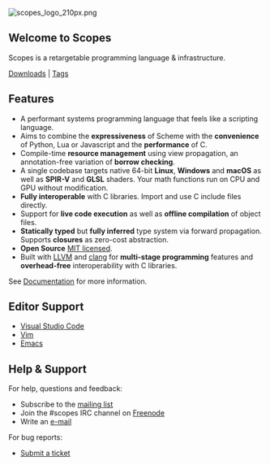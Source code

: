 ![scopes_logo_210px.png](https://hg.sr.ht/~duangle/scopes/raw/extras/images/scopes_logo_210px.png)

Welcome to Scopes
-----------------

Scopes is a retargetable programming language & infrastructure.

[Downloads](https://hg.sr.ht/~duangle/scopes-binaries) | [Tags](https://hg.sr.ht/~duangle/scopes/tags)

Features
--------

* A performant systems programming language that feels like a scripting language.
* Aims to combine the **expressiveness** of Scheme with the **convenience** of Python, Lua or Javascript and the **performance** of C.
* Compile-time **resource management** using view propagation, an annotation-free variation of **borrow checking**.
* A single codebase targets native 64-bit **Linux**, **Windows** and **macOS** as well as **SPIR-V** and **GLSL** shaders. Your math functions run on CPU and GPU without modification.
* **Fully interoperable** with C libraries. Import and use C include files directly.
* Support for **live code execution** as well as **offline compilation** of object files.
* **Statically typed** but **fully inferred** type system via forward propagation. Supports **closures** as zero-cost abstraction.
* **Open Source** [MIT licensed](http://opensource.org/licenses/MIT).
* Built with [LLVM](http://llvm.org/) and [clang](http://llvm.org/) for **multi-stage programming** features and **overhead-free** interoperability with C libraries.

See [Documentation](http://scopes.readthedocs.io/en/latest/) for more information.

Editor Support
--------------

* [Visual Studio Code](https://marketplace.visualstudio.com/items?itemName=duangle.scopes#overview)
* [Vim](https://github.com/radgeRayden/vim-scopes)
* [Emacs](https://github.com/radgeRayden/emacs-scopes-mode)

Help & Support
--------------

For help, questions and feedback:

* Subscribe to the [mailing list](https://lists.sr.ht/~duangle/scopes)
* Join the #scopes IRC channel on [Freenode](https://freenode.net/)
* Write an [e-mail](mailto:support@duangle.com)

For bug reports:

* [Submit a ticket](https://todo.sr.ht/~duangle/scopes)
